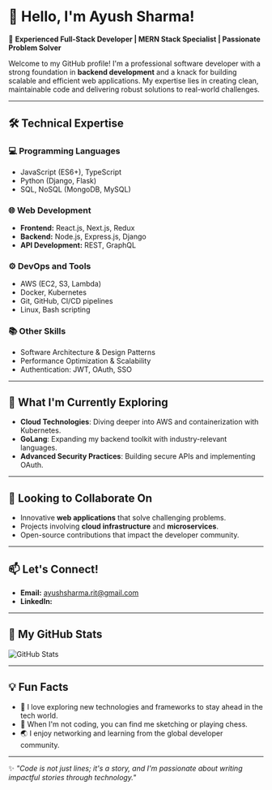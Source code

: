 # 👋 Hello, I'm Ayush Sharma! 

🚀 **Experienced Full-Stack Developer | MERN Stack Specialist | Passionate Problem Solver**

Welcome to my GitHub profile! I'm a professional software developer with a strong foundation in **backend development** and a knack for building scalable and efficient web applications. My expertise lies in creating clean, maintainable code and delivering robust solutions to real-world challenges.

---

## 🛠️ **Technical Expertise**

### 💻 **Programming Languages**
- JavaScript (ES6+), TypeScript
- Python (Django, Flask)
- SQL, NoSQL (MongoDB, MySQL)

### 🌐 **Web Development**
- **Frontend:** React.js, Next.js, Redux
- **Backend:** Node.js, Express.js, Django
- **API Development:** REST, GraphQL

### ⚙️ **DevOps and Tools**
- AWS (EC2, S3, Lambda)
- Docker, Kubernetes
- Git, GitHub, CI/CD pipelines
- Linux, Bash scripting

### 📚 **Other Skills**
- Software Architecture & Design Patterns
- Performance Optimization & Scalability
- Authentication: JWT, OAuth, SSO

---

## 🌱 **What I'm Currently Exploring**
- **Cloud Technologies**: Diving deeper into AWS and containerization with Kubernetes.
- **GoLang**: Expanding my backend toolkit with industry-relevant languages.
- **Advanced Security Practices**: Building secure APIs and implementing OAuth.

---

## 💼 **Looking to Collaborate On**
- Innovative **web applications** that solve challenging problems.
- Projects involving **cloud infrastructure** and **microservices**.
- Open-source contributions that impact the developer community.

---

## 📫 **Let's Connect!**
- **Email:** ayushsharma.rit@gmail.com
- **LinkedIn:** 
---

## 🎯 **My GitHub Stats**
![GitHub Stats](https://github-readme-stats.vercel.app/api?username=Ayushsharmarit&show_icons=true&theme=radical)

---

## 💡 **Fun Facts**
- 🌟 I love exploring new technologies and frameworks to stay ahead in the tech world.
- 🎨 When I'm not coding, you can find me sketching or playing chess.
- 🌏 I enjoy networking and learning from the global developer community.

---

✨ *"Code is not just lines; it's a story, and I'm passionate about writing impactful stories through technology."*
